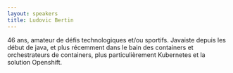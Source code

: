 ```yaml
---
layout: speakers
title: Ludovic Bertin
---
```


46 ans, amateur de défis technologiques et/ou sportifs. Javaiste depuis les début de java, et plus récemment dans le bain des containers et orchestrateurs de containers, plus particulièrement Kubernetes et la solution Openshift.